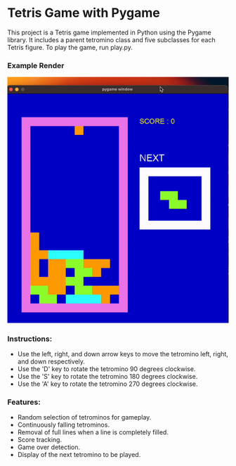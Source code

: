 # Tetris Game with Pygame

This project is a Tetris game implemented in Python using the Pygame library. It includes a parent tetromino class and five subclasses for each Tetris figure. To play the game, run play.py.

### Example Render
![Example Render](assets/tetris_video.gif)

### Instructions:

- Use the left, right, and down arrow keys to move the tetromino left, right, and down respectively.
- Use the 'D' key to rotate the tetromino 90 degrees clockwise.
- Use the 'S' key to rotate the tetromino 180 degrees clockwise.
- Use the 'A' key to rotate the tetromino 270 degrees clockwise.
### Features:

- Random selection of tetrominos for gameplay.
- Continuously falling tetrominos.
- Removal of full lines when a line is completely filled.
- Score tracking.
- Game over detection.
- Display of the next tetromino to be played.

